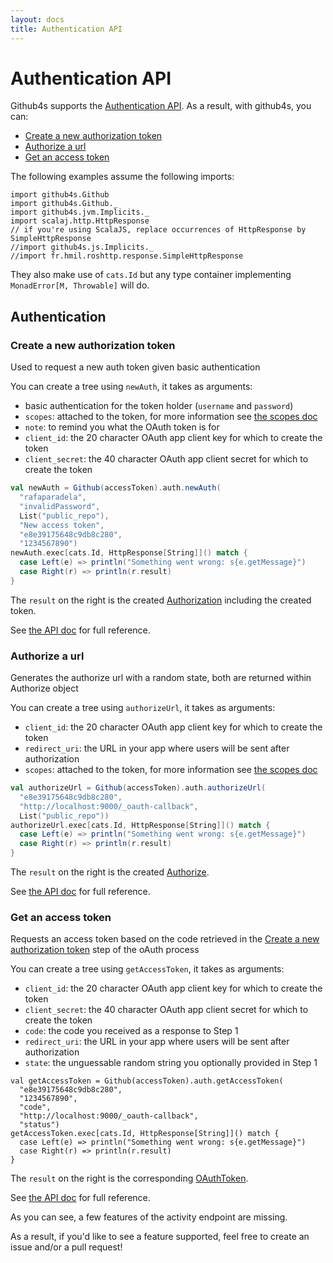 ```yaml
---
layout: docs
title: Authentication API
---
```


# Authentication API

Github4s supports the [Authentication API](https://developer.github.com/v3/oauth_authorizations/). As a result,
with github4s, you can:

- [Create a new authorization token](#create-a-new-authorization-token)
- [Authorize a url](#authorize-a-url)
- [Get an access token](#get-an-access-token)

The following examples assume the following imports:

```tut:silent
import github4s.Github
import github4s.Github._
import github4s.jvm.Implicits._
import scalaj.http.HttpResponse
// if you're using ScalaJS, replace occurrences of HttpResponse by SimpleHttpResponse
//import github4s.js.Implicits._
//import fr.hmil.roshttp.response.SimpleHttpResponse

```

They also make use of `cats.Id` but any type container implementing `MonadError[M, Throwable]` will
do.

## Authentication

### Create a new authorization token

Used to request a new auth token given basic authentication

You can create a tree using `newAuth`, it takes as arguments:

- basic authentication for the token holder (`username` and `password`)
- `scopes`: attached to the token, for more information see [the scopes doc](https://developer.github.com/v3/oauth/#scopes)
- `note`: to remind you what the OAuth token is for
- `client_id`: the 20 character OAuth app client key for which to create the token
- `client_secret`: the 40 character OAuth app client secret for which to create the token

```scala
val newAuth = Github(accessToken).auth.newAuth(
  "rafaparadela",
  "invalidPassword",
  List("public_repo"),
  "New access token",
  "e8e39175648c9db8c280",
  "1234567890")
newAuth.exec[cats.Id, HttpResponse[String]]() match {
  case Left(e) => println("Something went wrong: s{e.getMessage}")
  case Right(r) => println(r.result)
}
```

The `result` on the right is the created [Authorization][auth-scala] including the created token.

See [the API doc](https://developer.github.com/v3/oauth_authorizations/#create-a-new-authorization) for full reference.


### Authorize a url

Generates the authorize url with a random state, both are returned within Authorize object

You can create a tree using `authorizeUrl`, it takes as arguments:

- `client_id`: the 20 character OAuth app client key for which to create the token
- `redirect_uri`: the URL in your app where users will be sent after authorization
- `scopes`: attached to the token, for more information see [the scopes doc](https://developer.github.com/v3/oauth/#scopes)

```scala
val authorizeUrl = Github(accessToken).auth.authorizeUrl(
  "e8e39175648c9db8c280",
  "http://localhost:9000/_oauth-callback",
  List("public_repo"))
authorizeUrl.exec[cats.Id, HttpResponse[String]]() match {
  case Left(e) => println("Something went wrong: s{e.getMessage}")
  case Right(r) => println(r.result)
}
```

The `result` on the right is the created [Authorize][auth-scala].

See [the API doc](https://developer.github.com/v3/oauth/#web-application-flow) for full reference.


### Get an access token

Requests an access token based on the code retrieved in the [Create a new authorization token](#create-a-new-authorization-token) step of the oAuth process

You can create a tree using `getAccessToken`, it takes as arguments:

- `client_id`: the 20 character OAuth app client key for which to create the token
- `client_secret`: the 40 character OAuth app client secret for which to create the token
- `code`: the code you received as a response to Step 1
- `redirect_uri`: the URL in your app where users will be sent after authorization
- `state`: the unguessable random string you optionally provided in Step 1

```tut:silent
val getAccessToken = Github(accessToken).auth.getAccessToken(
  "e8e39175648c9db8c280",
  "1234567890",
  "code",
  "http://localhost:9000/_oauth-callback",
  "status")
getAccessToken.exec[cats.Id, HttpResponse[String]]() match {
  case Left(e) => println("Something went wrong: s{e.getMessage}")
  case Right(r) => println(r.result)
}
```

The `result` on the right is the corresponding [OAuthToken][auth-scala].

See [the API doc](https://developer.github.com/v3/oauth/#web-application-flow) for full reference.

As you can see, a few features of the activity endpoint are missing.

As a result, if you'd like to see a feature supported, feel free to create an issue and/or a pull request!

[auth-scala]: https://github.com/47deg/github4s/blob/master/github4s/shared/src/main/scala/github4s/free/domain/Authorization.scala